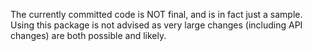 The currently committed code is NOT final, and is in fact just a sample. Using this package is not advised as very large changes (including API changes) are both possible and likely.